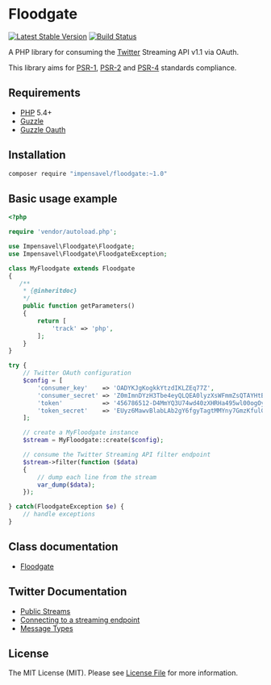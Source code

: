 # Floodgate
[![Latest Stable Version](https://poser.pugx.org/impensavel/floodgate/v/stable.svg)](https://packagist.org/packages/impensavel/floodgate)
[![Build Status](https://travis-ci.org/impensavel/floodgate.svg?branch=master)](https://travis-ci.org/impensavel/floodgate)

A PHP library for consuming the [Twitter](http://www.twitter.com) Streaming API v1.1 via OAuth.

This library aims for [PSR-1][], [PSR-2][] and [PSR-4][] standards compliance.

[PSR-1]: https://github.com/php-fig/fig-standards/blob/master/accepted/PSR-1-basic-coding-standard.md
[PSR-2]: https://github.com/php-fig/fig-standards/blob/master/accepted/PSR-2-coding-style-guide.md
[PSR-4]: https://github.com/php-fig/fig-standards/blob/master/accepted/PSR-4-autoloader.md

## Requirements
* [PHP](http://www.php.net) 5.4+
* [Guzzle](https://packagist.org/packages/guzzlehttp/guzzle)
* [Guzzle Oauth](https://packagist.org/packages/guzzlehttp/oauth-subscriber)

## Installation
``` bash
composer require "impensavel/floodgate:~1.0"
```

## Basic usage example
```php
<?php

require 'vendor/autoload.php';

use Impensavel\Floodgate\Floodgate;
use Impensavel\Floodgate\FloodgateException;

class MyFloodgate extends Floodgate
{
   /**
    * {@inheritdoc}
    */
    public function getParameters()
    {
        return [
            'track' => 'php',
        ];
    }
}

try {
    // Twitter OAuth configuration
    $config = [
        'consumer_key'    => 'OADYKJgKogkkYtzdIKLZEq77Z',
        'consumer_secret' => 'Z0mImnDYzH3Tbe4eyQLQEA0lyzXsWFmmZsQTAYHtBrSBX04bKK',
        'token'           => '456786512-D4MmYQ3U74wd40zXHRHa495wl00ogOyhJu9iqEhz',
        'token_secret'    => 'EUyz6MawvBlabLAb2gY6fgyTagtMMYny7GmzKfulGo3Di',
    ];

    // create a MyFloodgate instance
    $stream = MyFloodgate::create($config);

    // consume the Twitter Streaming API filter endpoint
    $stream->filter(function ($data)
    {
        // dump each line from the stream
        var_dump($data);
    });

} catch(FloodgateException $e) {
    // handle exceptions
}
```

## Class documentation
- [Floodgate](docs/Floodgate.md)

## Twitter Documentation
- [Public Streams](https://dev.twitter.com/streaming/public)
- [Connecting to a streaming endpoint](https://dev.twitter.com/streaming/overview/connecting)
- [Message Types](https://dev.twitter.com/streaming/overview/messages-types)

## License
The MIT License (MIT). Please see [License File](LICENSE.md) for more information.
